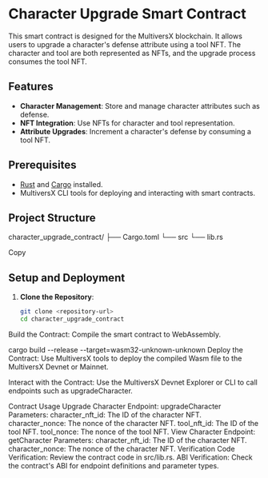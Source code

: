# Character Upgrade Smart Contract

This smart contract is designed for the MultiversX blockchain. It allows users to upgrade a character's defense attribute using a tool NFT. The character and tool are both represented as NFTs, and the upgrade process consumes the tool NFT.

## Features

- **Character Management**: Store and manage character attributes such as defense.
- **NFT Integration**: Use NFTs for character and tool representation.
- **Attribute Upgrades**: Increment a character's defense by consuming a tool NFT.

## Prerequisites

- [Rust](https://www.rust-lang.org/) and [Cargo](https://doc.rust-lang.org/cargo/) installed.
- MultiversX CLI tools for deploying and interacting with smart contracts.

## Project Structure


character_upgrade_contract/
├── Cargo.toml
└── src
└── lib.rs

Copy

## Setup and Deployment

1. **Clone the Repository**:
   ```bash
   git clone <repository-url>
   cd character_upgrade_contract
Build the Contract: Compile the smart contract to WebAssembly.

cargo build --release --target=wasm32-unknown-unknown
Deploy the Contract: Use MultiversX tools to deploy the compiled Wasm file to the MultiversX Devnet or Mainnet.

Interact with the Contract: Use the MultiversX Devnet Explorer or CLI to call endpoints such as upgradeCharacter.

Contract Usage
Upgrade Character
Endpoint: upgradeCharacter
Parameters:
character_nft_id: The ID of the character NFT.
character_nonce: The nonce of the character NFT.
tool_nft_id: The ID of the tool NFT.
tool_nonce: The nonce of the tool NFT.
View Character
Endpoint: getCharacter
Parameters:
character_nft_id: The ID of the character NFT.
character_nonce: The nonce of the character NFT.
Verification
Code Verification: Review the contract code in src/lib.rs.
ABI Verification: Check the contract's ABI for endpoint definitions and parameter types.